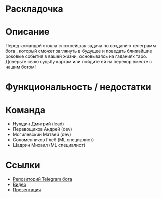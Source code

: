 # Раскладочка
# Описание

Перед командой стояла сложнейшая задача по созданию телеграмм бота , который сможет заглянуть в будущее и поведать ближайшие роковые события в вашей жизни, основываясь на гаданиях таро. Доверьте свою судьбу картам или пойдите ей на перекор вместе с нашим ботом!

# Функциональность / недостатки

# Команда

* Нуждин Дмитрий (lead)
* Перевощиков Андрей (dev)
* Могилевский Матвей (dev)
* Соломенников Глеб (ML специалист)
* Шадрин Михаил (ML специалист)


# Ссылки

* [Репозиторий Telegram бота](https://github.com/GitFEliS/Raskladochka)
* [Видео](https://www.youtube.com/watch?v=OqEs0dG8c8o)
* [Презентация](https://docs.google.com/presentation/d/1z1gl8VnT2z5jV-IwOfyctpS3ectKFkosSS6iuakBa-Y/edit?usp=sharing)
